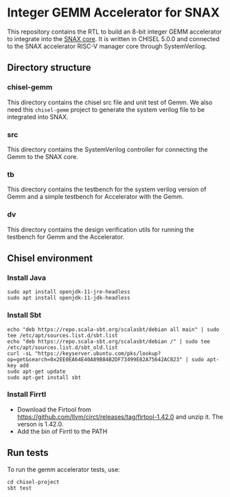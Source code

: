 # Integer GEMM Accelerator for SNAX
This repository contains the RTL to build an 8-bit integer GEMM accelerator 
to integrate into the [SNAX core](https://github.com/KULeuven-micas/snitch_cluster). 
It is written in CHISEL 5.0.0 and connected to the SNAX accelerator RISC-V manager core through SystemVerilog. 

## Directory structure
### chisel-gemm
This directory contains the chisel src file and unit test of Gemm. We also need this `chisel-gemm` project to generate the system verilog file to be integrated into SNAX.
### src
This directory contains the SystemVerilog controller for connecting the Gemm to the SNAX core.
### tb
This directory contains the testbench for the system verilog version of Gemm and a simple testbench for Accelerator with the Gemm.
### dv
This directory contains the design verification utils for running the testbench for Gemm and the Accelerator.

## Chisel environment
### Install Java
```
sudo apt install openjdk-11-jre-headless
sudo apt install openjdk-11-jdk-headless
```

### Install Sbt
```
echo "deb https://repo.scala-sbt.org/scalasbt/debian all main" | sudo tee /etc/apt/sources.list.d/sbt.list
echo "deb https://repo.scala-sbt.org/scalasbt/debian /" | sudo tee /etc/apt/sources.list.d/sbt_old.list
curl -sL "https://keyserver.ubuntu.com/pks/lookup?op=get&search=0x2EE0EA64E40A89B84B2DF73499E82A75642AC823" | sudo apt-key add
sudo apt-get update
sudo apt-get install sbt
```

### Install Firrtl
* Download the Firtool from https://github.com/llvm/circt/releases/tag/firtool-1.42.0 and unzip it. The verson is 1.42.0.
* Add the bin of Firrtl to the PATH

## Run tests
To run the gemm accelerator tests, use:
```
cd chisel-project
sbt test
``` 

